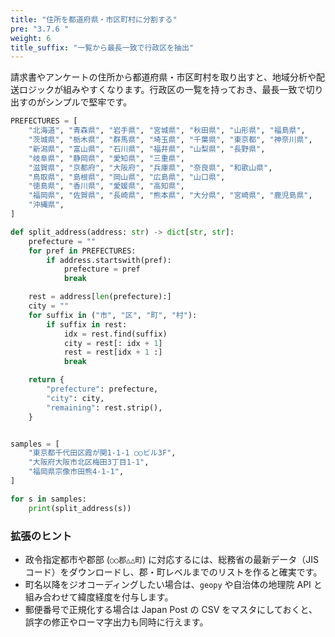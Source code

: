 ```yaml
---
title: "住所を都道府県・市区町村に分割する"
pre: "3.7.6 "
weight: 6
title_suffix: "一覧から最長一致で行政区を抽出"
---
```


請求書やアンケートの住所から都道府県・市区町村を取り出すと、地域分析や配送ロジックが組みやすくなります。行政区の一覧を持っておき、最長一致で切り出すのがシンプルで堅牢です。

```python
PREFECTURES = [
    "北海道", "青森県", "岩手県", "宮城県", "秋田県", "山形県", "福島県",
    "茨城県", "栃木県", "群馬県", "埼玉県", "千葉県", "東京都", "神奈川県",
    "新潟県", "富山県", "石川県", "福井県", "山梨県", "長野県",
    "岐阜県", "静岡県", "愛知県", "三重県",
    "滋賀県", "京都府", "大阪府", "兵庫県", "奈良県", "和歌山県",
    "鳥取県", "島根県", "岡山県", "広島県", "山口県",
    "徳島県", "香川県", "愛媛県", "高知県",
    "福岡県", "佐賀県", "長崎県", "熊本県", "大分県", "宮崎県", "鹿児島県",
    "沖縄県",
]

def split_address(address: str) -> dict[str, str]:
    prefecture = ""
    for pref in PREFECTURES:
        if address.startswith(pref):
            prefecture = pref
            break

    rest = address[len(prefecture):]
    city = ""
    for suffix in ("市", "区", "町", "村"):
        if suffix in rest:
            idx = rest.find(suffix)
            city = rest[: idx + 1]
            rest = rest[idx + 1 :]
            break

    return {
        "prefecture": prefecture,
        "city": city,
        "remaining": rest.strip(),
    }


samples = [
    "東京都千代田区霞が関1-1-1 ○○ビル3F",
    "大阪府大阪市北区梅田3丁目1-1",
    "福岡県宗像市田熊4-1-1",
]

for s in samples:
    print(split_address(s))
```

### 拡張のヒント
- 政令指定都市や郡部 (`○○郡△△町`) に対応するには、総務省の最新データ（JIS コード）をダウンロードし、郡・町レベルまでのリストを作ると確実です。
- 町名以降をジオコーディングしたい場合は、`geopy` や自治体の地理院 API と組み合わせて緯度経度を付与します。
- 郵便番号で正規化する場合は Japan Post の CSV をマスタにしておくと、誤字の修正やローマ字出力も同時に行えます。
